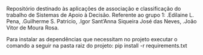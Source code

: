 Repositório destinado às aplicações de associação e classificação do trabalho de Sistemas de Apoio à Decisão. Referente ao grupo 1:
    .Edilaine L. Pena,
    .Guilherme S. Patricio, 
    .Igor Sant’Anna Siqueira José das Neves,
    .João Vitor de Moura Rosa.

Para instalar as dependências que necessitam no projeto executar o comando a seguir na pasta raiz do projeto:
pip install -r requirements.txt